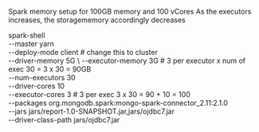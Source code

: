 Spark memory setup for 100GB memory and 100 vCores
As the executors increases, the storagememory accordingly decreases

spark-shell \
--master yarn \
--deploy-mode client  # change this to cluster \
--driver-memory 5G \ 
--executor-memory 3G # 3 per executor x num of exec 30 = 3 x 30 = 90GB \
--num-executors 30 \
--driver-cores 10 \
--executor-cores 3    # 3 per exec   3 x 30 = 90 + 10 = 100 \
--packages org.mongodb.spark:mongo-spark-connector_2.11:2.1.0 \
--jars jars/report-1.0-SNAPSHOT.jar,jars/ojdbc7.jar \
--driver-class-path jars/ojdbc7.jar
